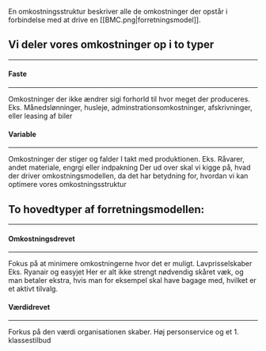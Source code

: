 En omkostningsstruktur beskriver alle de omkostninger der opstår i forbindelse med at drive en [[BMC.png|forretningsmodel]].

## Vi deler vores omkostninger op i to typer
---
#### Faste
---
Omkostninger der ikke ændrer sigi forhorld til hvor meget der produceres.
Eks. Månedslønninger, husleje, adminstrationsomkostninger, afskrivninger, eller leasing af biler

#### Variable
---
Omkostninger der stiger og falder I takt med produktionen.
Eks. Råvarer, andet materiale, engrgi eller indpakning
Der ud over skal vi kigge på, hvad der driver omkostningsmodellen, da det har betydning for, hvordan vi kan optimere vores omkostningsstruktur

## To hovedtyper af forretningsmodellen:
---
#### Omkostningsdrevet
---
Fokus på at minimere omkostningerne hvor det er muligt.
Lavprisselskaber
Eks. Ryanair og easyjet
Her er alt ikke strengt nødvendig skåret væk, og man betaler ekstra, hvis man for eksempel skal have bagage med, hvilket er et aktivt tilvalg.

#### Værdidrevet
---
Forkus på den værdi organisationen skaber.
Høj personservice og et 1. klassestilbud